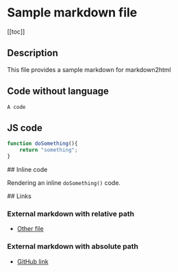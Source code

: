 # Sample markdown file

[[toc]]

## Description

This file provides a sample markdown for markdown2html

## Code without language

```
A code
```

## JS code

```javascript
function doSomething(){
    return "something";
}
```

## Inline code

Rendering an inline `doSomething()` code.

## Links

### External markdown with relative path

* [Other file](other-file.md)

### External markdown with absolute path

* [GitHub link](https://github.com/jquery/jquery/blob/master/README.md)
